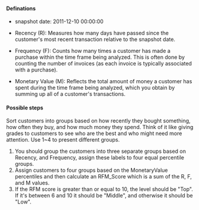 #### Definations

* snapshot date: 2011-12-10 00:00:00

* Recency (R): Measures how many days have passed since the customer's most recent transaction relative to the snapshot date.

* Frequency (F): Counts how many times a customer has made a purchase within the time frame being analyzed. This is often done by counting the number of invoices (as each invoice is typically associated with a purchase).

* Monetary Value (M): Reflects the total amount of money a customer has spent during the time frame being analyzed, which you obtain by summing up all of a customer's transactions.

#### Possible steps
Sort customers into groups based on how recently they bought something, how often they buy, and how much money they spend. Think of it like giving grades to customers to see who are the best and who might need more attention. Use 1~4 to present different groups.
1. You should group the customers into three separate groups based on Recency, and Frequency, assign these labels to four equal percentile groups.
2. Assign customers to four groups based on the MonetaryValue percentiles and then calculate an RFM_Score which is a sum of the R, F, and M values.
3. If the RFM score is greater than or equal to 10, the level should be "Top". If it's between 6 and 10 it should be "Middle", and otherwise it should be "Low".

